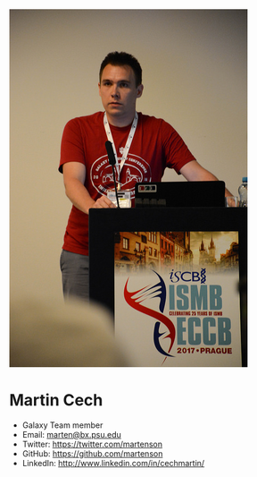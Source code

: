 <div class='right'><img src="/src/people/marten/marten.jpg" alt="Marten"/></div>

# Martin Cech

* Galaxy Team member
* Email: [marten@bx.psu.edu](mailto:marten@bx.psu.edu)
* Twitter: https://twitter.com/martenson
* GitHub: https://github.com/martenson
* LinkedIn: http://www.linkedin.com/in/cechmartin/
